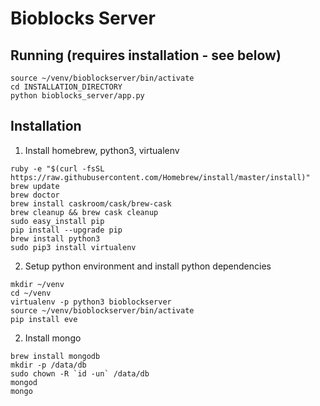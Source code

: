 # Bioblocks Server

## Running (requires installation - see below)

```
source ~/venv/bioblockserver/bin/activate
cd INSTALLATION_DIRECTORY
python bioblocks_server/app.py
```


## Installation

1. Install homebrew, python3, virtualenv
```
ruby -e "$(curl -fsSL https://raw.githubusercontent.com/Homebrew/install/master/install)"
brew update
brew doctor
brew install caskroom/cask/brew-cask
brew cleanup && brew cask cleanup
sudo easy_install pip
pip install --upgrade pip
brew install python3
sudo pip3 install virtualenv
```

2. Setup python environment and install python dependencies
```
mkdir ~/venv
cd ~/venv
virtualenv -p python3 bioblockserver
source ~/venv/bioblockserver/bin/activate
pip install eve
```
2. Install mongo
```
brew install mongodb
mkdir -p /data/db
sudo chown -R `id -un` /data/db
mongod
mongo
```

